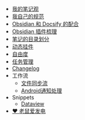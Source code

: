 - [我的笔记观](/Notes/0000_我的笔记观.md)
- [我自己的规范](/Notes/0001_我自己的规范.md)
- [Obsidian 和 Docsify 的配合](/Notes/0002_Obsidian和Docsify的配合.md)
- [Obsidian 插件梳理](/Notes/0003_Obsidian插件梳理.md)
- [笔记的目录划分](/Notes/0004_笔记的目录划分.md)
- [动态挂件](/Notes/0005_动态挂件.md)
- [自由度](/Notes/0006_自由度.md)
- [任务管理](/Notes/0007_任务管理.md)
- [Changelog](/Notes/Changelog.md)
- 工作流
  - [文件同步流](/Notes/Workflow/FileSync.md)
  - [Android通知处理](/Notes/Workflow/Android通知处理规则.md)
- Snippets
  - [Dataview](/Notes/Snippets/Dataview/)
- <a href="https://afdian.net/a/daomishu" target="_blank" data-umami-event="afdian-nav">❤️ 老鼠爱发电</a>
